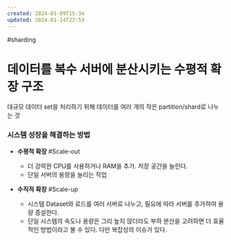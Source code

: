 ```yaml
---
created: 2024-01-09T15:34
updated: 2024-01-14T23:53
---
```

#sharding
# 데이터를 복수 서버에 분산시키는 **수평적 확장** 구조
대규모 데이터 set을 처리하기 위해 데이터를 여러 개의 작은 partition/shard로 나누는 것

### 시스템 성장을 해결하는 방법

- **수평적 확장** #Scale-out
	- 더 강력한 CPU를 사용하거나 RAM을 추가. 저장 공간을 늘린다.
	- 단일 서버의 용량을 늘리는 작업
	
- **수직적 확장** #Scale-up
	- 시스템 Dataset와 로드를 여러 서버로 나누고, 필요에 따라 서버를 추가하여 용량 증설한다.
	- 단일 시스템의 속도나 용량은 그리 높지 않더라도 부하 분산을 고려하면 더 효율적인 방법이라고 볼 수 있다. 다만 복잡성의 이슈가 있다.